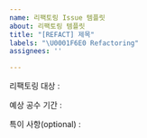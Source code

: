 ```yaml
---
name: 리팩토링 Issue 템플릿
about: 리팩토링 템플릿
title: "[REFACT] 제목"
labels: "\U0001F6E0 Refactoring"
assignees: ''

---
```


리팩토링 대상 : 

예상 공수 기간 : 

특이 사항(optional) :
